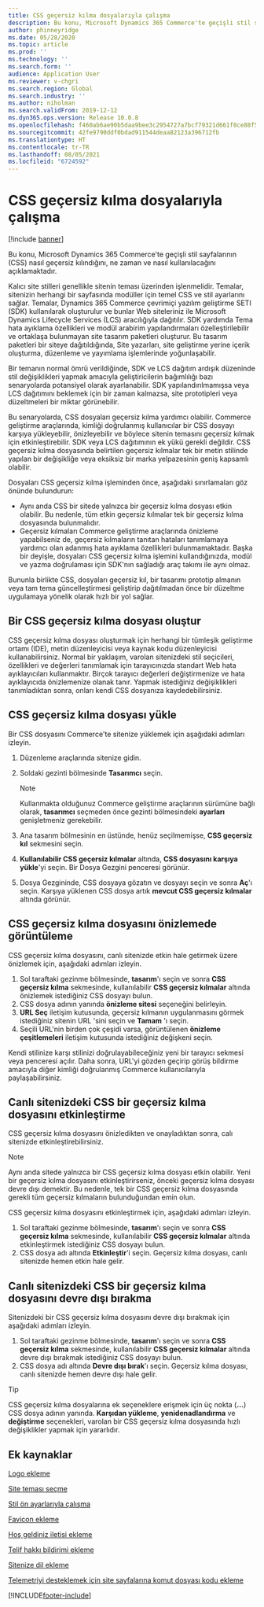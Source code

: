 ```yaml
---
title: CSS geçersiz kılma dosyalarıyla çalışma
description: Bu konu, Microsoft Dynamics 365 Commerce'te geçişli stil sayfalarının (CSS) nasıl geçersiz kılındığını, ne zaman ve nasıl kullanılacağını açıklamaktadır.
author: phinneyridge
ms.date: 05/28/2020
ms.topic: article
ms.prod: ''
ms.technology: ''
ms.search.form: ''
audience: Application User
ms.reviewer: v-chgri
ms.search.region: Global
ms.search.industry: ''
ms.author: niholman
ms.search.validFrom: 2019-12-12
ms.dyn365.ops.version: Release 10.0.8
ms.openlocfilehash: f460ab6ae90b5daa9bee3c2954727a7bcf79321d661f8ce88f5108fd019fbb3e
ms.sourcegitcommit: 42fe9790ddf0bdad911544deaa82123a396712fb
ms.translationtype: HT
ms.contentlocale: tr-TR
ms.lasthandoff: 08/05/2021
ms.locfileid: "6724592"
---
```

# <a name="work-with-css-override-files"></a>CSS geçersiz kılma dosyalarıyla çalışma

[!include [banner](includes/banner.md)]

Bu konu, Microsoft Dynamics 365 Commerce'te geçişli stil sayfalarının (CSS) nasıl geçersiz kılındığını, ne zaman ve nasıl kullanılacağını açıklamaktadır.

Kalıcı site stilleri genellikle sitenin teması üzerinden işlenmelidir. Temalar, sitenizin herhangi bir sayfasında modüller için temel CSS ve stil ayarlarını sağlar. Temalar, Dynamics 365 Commerce çevrimiçi yazılım geliştirme SETI (SDK) kullanılarak oluşturulur ve bunlar Web siteleriniz ile Microsoft Dynamics Lifecycle Services (LCS) aracılığıyla dağıtılır. SDK yardımda Tema hata ayıklama özellikleri ve modül arabirim yapılandırmaları özelleştirilebilir ve ortaklaşa bulunmayan site tasarım paketleri oluşturur. Bu tasarım paketleri bir siteye dağıtıldığında, Site yazarları, site geliştirme yerine içerik oluşturma, düzenleme ve yayımlama işlemlerinde yoğunlaşabilir.

Bir temanın normal ömrü verildiğinde, SDK ve LCS dağıtım ardışık düzeninde stil değişiklikleri yapmak amacıyla geliştiricilerin bağımlılığı bazı senaryolarda potansiyel olarak ayarlanabilir. SDK yapılandırılmamışsa veya LCS dağıtımını beklemek için bir zaman kalmazsa, site prototipleri veya düzeltmeleri bir miktar görünebilir.

Bu senaryolarda, CSS dosyaları geçersiz kılma yardımcı olabilir. Commerce geliştirme araçlarında, kimliği doğrulanmış kullanıcılar bir CSS dosyayı karşıya yükleyebilir, önizleyebilir ve böylece sitenin temasını geçersiz kılmak için etkinleştirebilir. SDK veya LCS dağıtımının ek yükü gerekli değildir. CSS geçersiz kılma dosyasında belirtilen geçersiz kılmalar tek bir metin stilinde yapılan bir değişikliğe veya eksiksiz bir marka yelpazesinin geniş kapsamlı olabilir.

Dosyaları CSS geçersiz kılma işleminden önce, aşağıdaki sınırlamaları göz önünde bulundurun:

- Aynı anda CSS bir sitede yalnızca bir geçersiz kılma dosyası etkin olabilir. Bu nedenle, tüm etkin geçersiz kılmalar tek bir geçersiz kılma dosyasında bulunmalıdır.
- Geçersiz kılmaları Commerce geliştirme araçlarında önizleme yapabilseniz de, geçersiz kılmaların tanıtan hataları tanımlamaya yardımcı olan adanmış hata ayıklama özellikleri bulunmamaktadır. Başka bir deyişle, dosyaları CSS geçersiz kılma işlemini kullandığınızda, modül ve yazma doğrulaması için SDK'nın sağladığı araç takımı ile aynı olmaz.

Bununla birlikte CSS, dosyaları geçersiz kıl, bir tasarımı prototip almanın veya tam tema güncelleştirmesi geliştirip dağıtılmadan önce bir düzeltme uygulamaya yönelik olarak hızlı bir yol sağlar.

## <a name="create-a-css-override-file"></a>Bir CSS geçersiz kılma dosyası oluştur

CSS geçersiz kılma dosyası oluşturmak için herhangi bir tümleşik geliştirme ortamı (IDE), metin düzenleyicisi veya kaynak kodu düzenleyicisi kullanabilirsiniz. Normal bir yaklaşım, varolan sitenizdeki stil seçicileri, özellikleri ve değerleri tanımlamak için tarayıcınızda standart Web hata ayıklayıcıları kullanmaktır. Birçok tarayıcı değerleri değiştirmenize ve hata ayıklayıcıda önizlemenize olanak tanır. Yapmak istediğiniz değişiklikleri tanımladıktan sonra, onları kendi CSS dosyanıza kaydedebilirsiniz.

## <a name="upload-a-css-override-file"></a>CSS geçersiz kılma dosyası yükle

Bir CSS dosyasını Commerce'te sitenize yüklemek için aşağıdaki adımları izleyin.

1. Düzenleme araçlarında sitenize gidin.
1. Soldaki gezinti bölmesinde **Tasarımcı** seçin.

    > [!NOTE]
    > Kullanmakta olduğunuz Commerce geliştirme araçlarının sürümüne bağlı olarak, **tasarımcı** seçmeden önce gezinti bölmesindeki **ayarları** genişletmeniz gerekebilir.

1. Ana tasarım bölmesinin en üstünde, henüz seçilmemişse, **CSS geçersiz kıl** sekmesini seçin.
1. **Kullanılabilir CSS geçersiz kılmalar** altında, **CSS dosyasını karşıya yükle**'yi seçin. Bir Dosya Gezgini penceresi görünür.
1. Dosya Gezgininde, CSS dosyaya gözatın ve dosyayı seçin ve sonra **Aç**'ı seçin. Karşıya yüklenen CSS dosya artık **mevcut CSS geçersiz kılmalar** altında görünür.

## <a name="preview-a-css-override-file"></a>CSS geçersiz kılma dosyasını önizlemede görüntüleme

CSS geçersiz kılma dosyasını, canlı sitenizde etkin hale getirmek üzere önizlemek için, aşağıdaki adımları izleyin.

1. Sol taraftaki gezinme bölmesinde, **tasarım**'ı seçin ve sonra **CSS geçersiz kılma** sekmesinde, kullanılabilir **CSS geçersiz kılmalar** altında önizlemek istediğiniz CSS dosyayı bulun.
1. CSS dosya adının yanında **önizleme sitesi** seçeneğini belirleyin.
1. **URL Seç** iletişim kutusunda, geçersiz kılmanın uygulanmasını görmek istediğiniz sitenin URL 'sini seçin ve **Tamam** 'ı seçin.
1. Seçili URL'nin birden çok çeşidi varsa, görüntülenen **önizleme çeşitlemeleri** iletişim kutusunda istediğiniz değişkeni seçin.

Kendi stilinize karşı stilinizi doğrulayabileceğiniz yeni bir tarayıcı sekmesi veya penceresi açılır. Daha sonra, URL'yi gözden geçirip görüş bildirme amacıyla diğer kimliği doğrulanmış Commerce kullanıcılarıyla paylaşabilirsiniz.

## <a name="activate-a-css-override-file-on-your-live-site"></a>Canlı sitenizdeki CSS bir geçersiz kılma dosyasını etkinleştirme

CSS geçersiz kılma dosyasını önizledikten ve onayladıktan sonra, calı sitenizde etkinleştirebilirsiniz.

> [!NOTE]
> Aynı anda sitede yalnızca bir CSS geçersiz kılma dosyası etkin olabilir. Yeni bir geçersiz kılma dosyasını etkinleştirirseniz, önceki geçersiz kılma dosyası devre dışı demektir. Bu nedenle, tek bir CSS geçersiz kılma dosyasında gerekli tüm geçersiz kılmaların bulunduğundan emin olun.

CSS geçersiz kılma dosyasını etkinleştirmek için, aşağıdaki adımları izleyin.

1. Sol taraftaki gezinme bölmesinde, **tasarım**'ı seçin ve sonra **CSS geçersiz kılma** sekmesinde, kullanılabilir **CSS geçersiz kılmalar** altında etkinleştirmek istediğiniz CSS dosyayı bulun.
1. CSS dosya adı altında **Etkinleştir**'i seçin. Geçersiz kılma dosyası, canlı sitenizde hemen etkin hale gelir.

## <a name="deactivate-a-css-override-file-on-your-live-site"></a>Canlı sitenizdeki CSS bir geçersiz kılma dosyasını devre dışı bırakma

Sitenizdeki bir CSS geçersiz kılma dosyasını devre dışı bırakmak için aşağıdaki adımları izleyin.

1. Sol taraftaki gezinme bölmesinde, **tasarım**'ı seçin ve sonra **CSS geçersiz kılma** sekmesinde, kullanılabilir **CSS geçersiz kılmalar** altında devre dışı bırakmak istediğiniz CSS dosyayı bulun.
1. CSS dosya adı altında **Devre dışı bırak**'ı seçin. Geçersiz kılma dosyası, canlı sitenizde hemen devre dışı hale gelir.

> [!TIP]
> CSS geçersiz kılma dosyalarına ek seçeneklere erişmek için üç nokta (**...**) CSS dosya adının yanında. **Karşıdan yükleme**, **yenidenadlandırma** ve **değiştirme** seçenekleri, varolan bir CSS geçersiz kılma dosyasında hızlı değişiklikler yapmak için yararlıdır.

## <a name="additional-resources"></a>Ek kaynaklar

[Logo ekleme](add-logo.md)

[Site teması seçme](select-site-theme.md)

[Stil ön ayarlarıyla çalışma](style-presets.md)

[Favicon ekleme](add-favicon.md)

[Hoş geldiniz iletisi ekleme](add-welcome-message.md)

[Telif hakkı bildirimi ekleme](add-copyright-notice.md)

[Sitenize dil ekleme](add-languages-to-site.md)

[Telemetriyi desteklemek için site sayfalarına komut dosyası kodu ekleme](add-telemetry.md)


[!INCLUDE[footer-include](../includes/footer-banner.md)]
